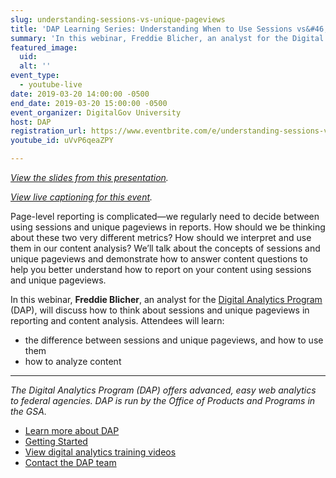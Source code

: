 ```yaml
---
slug: understanding-sessions-vs-unique-pageviews
title: 'DAP Learning Series: Understanding When to Use Sessions vs&#46; Unique Pageviews'
summary: 'In this webinar, Freddie Blicher, an analyst for the Digital Analytics Program, will discuss how to think about sessions and unique pageviews in reporting and content analysis&#46;'
featured_image: 
  uid: 
  alt: ''
event_type: 
  - youtube-live
date: 2019-03-20 14:00:00 -0500
end_date: 2019-03-20 15:00:00 -0500
event_organizer: DigitalGov University
host: DAP
registration_url: https://www.eventbrite.com/e/understanding-sessions-vs-unique-pageviews-registration-58648809167
youtube_id: uVvP6qeaZPY

---
```

_[View the slides from this presentation](https://digital.gov/pdf/sessions-unique-page-views.pdf)._

_[View live captioning for this event](https://www.captionedtext.com/client/event.aspx?EventID=3946624&CustomerID=321)._ 

Page-level reporting is complicated&mdash;we regularly need to decide between using sessions and unique pageviews in reports. How should we be thinking about these two very different metrics? How should we interpret and use them in our content analysis? We’ll talk about the concepts of sessions and unique pageviews and demonstrate how to answer content questions to help you better understand how to report on your content using sessions and unique pageviews.  

In this webinar, **Freddie Blicher**, an analyst for the [Digital Analytics Program](https://digital.gov/dap/) (DAP), will discuss how to think about sessions and unique pageviews in reporting and content analysis. Attendees will learn:

* the difference between sessions and unique pageviews, and how to use them
* how to analyze content

--- 

*The Digital Analytics Program (DAP) offers advanced, easy web analytics to federal agencies. DAP is run by the Office of Products and Programs in the GSA.*

* [Learn more about DAP](https://www.digitalgov.gov/services/dap/)
* [Getting Started](https://github.com/digital-analytics-program/gov-wide-code)
* [View digital analytics training videos](https://www.youtube.com/playlist?list=PLd9b-GuOJ3nFwlyvLFUtmDpYFKezhot8P)
* [Contact the DAP team](mailto:dap@support.digitalgov.gov) 
